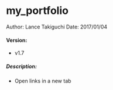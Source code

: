 # my_portfolio

Author: Lance Takiguchi
Date: 2017/01/04

#### Version: 
* v1.7

##### Description:
*  Open links in a new tab
